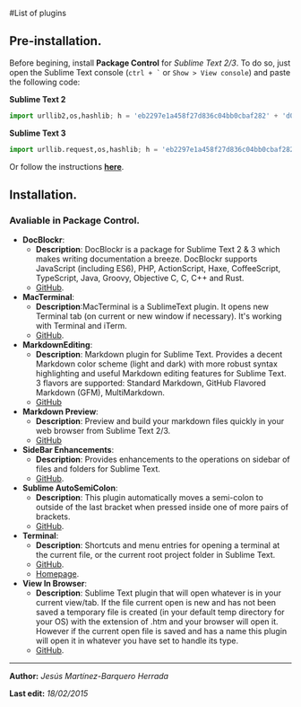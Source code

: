 #List of plugins
## Pre-installation.
Before begining, install **Package Control** for *Sublime Text 2/3*. To do so, just open the Sublime Text console (`` ctrl + ` `` or `Show > View console`) and paste the following code:

**Sublime Text 2**
```python
import urllib2,os,hashlib; h = 'eb2297e1a458f27d836c04bb0cbaf282' + 'd0e7a3098092775ccb37ca9d6b2e4b7d'; pf = 'Package Control.sublime-package'; ipp = sublime.installed_packages_path(); os.makedirs( ipp ) if not os.path.exists(ipp) else None; urllib2.install_opener( urllib2.build_opener( urllib2.ProxyHandler()) ); by = urllib2.urlopen( 'http://packagecontrol.io/' + pf.replace(' ', '%20')).read(); dh = hashlib.sha256(by).hexdigest(); open( os.path.join( ipp, pf), 'wb' ).write(by) if dh == h else None; print('Error validating download (got %s instead of %s), please try manual install' % (dh, h) if dh != h else 'Please restart Sublime Text to finish installation') 
```

**Sublime Text 3**
```python
import urllib.request,os,hashlib; h = 'eb2297e1a458f27d836c04bb0cbaf282' + 'd0e7a3098092775ccb37ca9d6b2e4b7d'; pf = 'Package Control.sublime-package'; ipp = sublime.installed_packages_path(); urllib.request.install_opener( urllib.request.build_opener( urllib.request.ProxyHandler()) ); by = urllib.request.urlopen( 'http://packagecontrol.io/' + pf.replace(' ', '%20')).read(); dh = hashlib.sha256(by).hexdigest(); print('Error validating download (got %s instead of %s), please try manual install' % (dh, h)) if dh != h else open(os.path.join( ipp, pf), 'wb' ).write(by) 
```
Or follow the instructions **[here](https://packagecontrol.io/installation)**.
## Installation.
### Avaliable in Package Control.
- **DocBlockr**:
    - **Description**: DocBlockr is a package for Sublime Text 2 & 3 which makes writing documentation a breeze. DocBlockr supports JavaScript (including ES6), PHP, ActionScript, Haxe, CoffeeScript, TypeScript, Java, Groovy, Objective C, C, C++ and Rust.
    - [GitHub](https://github.com/spadgos/sublime-jsdocs).
- **MacTerminal**:
    + **Description**:MacTerminal is a SublimeText plugin. It opens new Terminal tab (on current or new window if necessary). It's working with Terminal and iTerm.
    +  [GitHub](https://github.com/afterdesign/MacTerminal).
- **MarkdownEditing**:
    - **Description**: Markdown plugin for Sublime Text. Provides a decent Markdown color scheme (light and dark) with more robust syntax highlighting and useful Markdown editing features for Sublime Text. 3 flavors are supported: Standard Markdown, GitHub Flavored Markdown (GFM), MultiMarkdown.
    - [GitHub](https://github.com/SublimeText-Markdown/MarkdownEditing)
- **Markdown Preview**:
    - **Description**: Preview and build your markdown files quickly in your web browser from Sublime Text 2/3.
    - [GitHub](https://github.com/revolunet/sublimetext-markdown-preview) 
- **SideBar Enhancements**:
    - **Description**: Provides enhancements to the operations on sidebar of files and folders for Sublime Text.
    - [GitHub](https://github.com/titoBouzout/SideBarEnhancements).
- **Sublime AutoSemiColon**:
    - **Description**: This plugin automatically moves a semi-colon to outside of the last bracket when pressed inside one of more pairs of brackets.
    - [GitHub](https://github.com/vivait/SublimeAutoSemiColon).
- **Terminal**:
    - **Description**: Shortcuts and menu entries for opening a terminal at the current file, or the current root project folder in Sublime Text.
    - [GitHub](https://github.com/wbond/sublime_terminal).
    - [Homepage](http://wbond.net/sublime_packages/terminal).
- **View In Browser**:
    + **Description**: Sublime Text plugin that will open whatever is in your current view/tab. If the file current open is new and has not been saved a temporary file is created (in your default temp directory for your OS) with the extension of .htm and your browser will open it. However if the current open file is saved and has a name this plugin will open it in whatever you have set to handle its type.
    + [GitHub](https://github.com/adampresley/sublime-view-in-browser).

---
**Author:** *Jesús Martínez-Barquero Herrada*

**Last edit:** _18/02/2015_